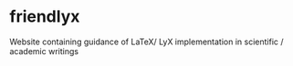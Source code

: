 # friendlyx
Website containing guidance of LaTeX/ LyX implementation in scientific / academic writings
